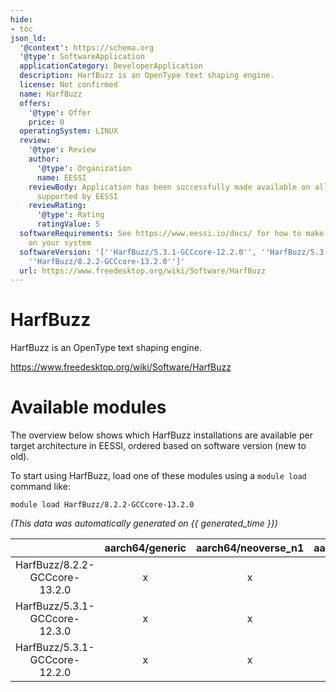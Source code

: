 ```yaml
---
hide:
- toc
json_ld:
  '@context': https://schema.org
  '@type': SoftwareApplication
  applicationCategory: DeveloperApplication
  description: HarfBuzz is an OpenType text shaping engine.
  license: Not confirmed
  name: HarfBuzz
  offers:
    '@type': Offer
    price: 0
  operatingSystem: LINUX
  review:
    '@type': Review
    author:
      '@type': Organization
      name: EESSI
    reviewBody: Application has been successfully made available on all architectures
      supported by EESSI
    reviewRating:
      '@type': Rating
      ratingValue: 5
  softwareRequirements: See https://www.eessi.io/docs/ for how to make EESSI available
    on your system
  softwareVersion: '[''HarfBuzz/5.3.1-GCCcore-12.2.0'', ''HarfBuzz/5.3.1-GCCcore-12.3.0'',
    ''HarfBuzz/8.2.2-GCCcore-13.2.0'']'
  url: https://www.freedesktop.org/wiki/Software/HarfBuzz
---
```


HarfBuzz
========


HarfBuzz is an OpenType text shaping engine.

https://www.freedesktop.org/wiki/Software/HarfBuzz
# Available modules


The overview below shows which HarfBuzz installations are available per target architecture in EESSI, ordered based on software version (new to old).

To start using HarfBuzz, load one of these modules using a `module load` command like:

```shell
module load HarfBuzz/8.2.2-GCCcore-13.2.0
```

*(This data was automatically generated on {{ generated_time }})*  

| |aarch64/generic|aarch64/neoverse_n1|aarch64/neoverse_v1|aarch64/nvidia|x86_64/generic|x86_64/amd/zen2|x86_64/amd/zen3|x86_64/amd/zen4|x86_64/intel/haswell|x86_64/intel/sapphirerapids|x86_64/intel/skylake_avx512|
| :---: | :---: | :---: | :---: | :---: | :---: | :---: | :---: | :---: | :---: | :---: | :---: |
|HarfBuzz/8.2.2-GCCcore-13.2.0|x|x|x|-|x|x|x|x|x|x|x|
|HarfBuzz/5.3.1-GCCcore-12.3.0|x|x|x|-|x|x|x|x|x|x|x|
|HarfBuzz/5.3.1-GCCcore-12.2.0|x|x|x|-|x|x|x|x|x|x|x|
